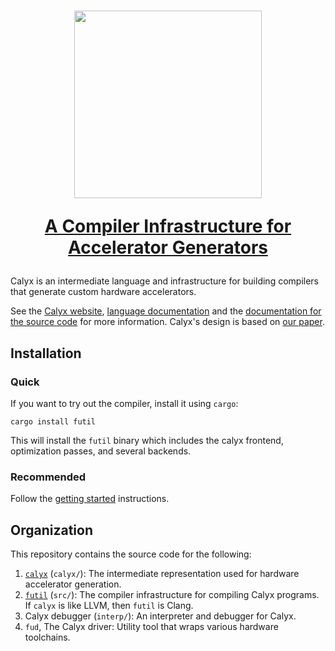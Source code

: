 <h1>
<p align="center">
<img src="https://calyxir.org/img/logo-text.svg" width="300">
</p>
<p align="center">
<a href="https://calyxir.org">A Compiler Infrastructure for Accelerator Generators</a>
</p>
</h1>

Calyx is an intermediate language and infrastructure for building compilers that generate custom hardware accelerators.

See the [Calyx website][site], [language documentation][docs] and the
[documentation for the source code][source-docs]
for more information. Calyx's design is based on [our paper][paper].

## Installation

### Quick
If you want to try out the compiler, install it using `cargo`:
```
cargo install futil
```

This will install the `futil` binary which includes the calyx frontend,
optimization passes, and several backends.

### Recommended

Follow the [getting started][docs] instructions.

## Organization

This repository contains the source code for the following:
1. [`calyx`][] (`calyx/`): The intermediate representation used for hardware
   accelerator generation.
2. [`futil`][] (`src/`): The compiler infrastructure for compiling Calyx programs.
   If `calyx` is like LLVM, then `futil` is Clang.
3. Calyx debugger (`interp/`): An interpreter and debugger for Calyx.
4. `fud`, The Calyx driver: Utility tool that wraps various hardware toolchains.

[site]: https://calyxir.org
[docs]: https://capra.cs.cornell.edu/docs/calyx/
[source-docs]: https://capra.cs.cornell.edu/docs/calyx/source/calyx
[paper]: https://rachitnigam.com/files/pubs/calyx.pdfinterpreter
[`calyx`]: https://crates.io/crates/calyx
[`futil`]: https://crates.io/crates/futil
